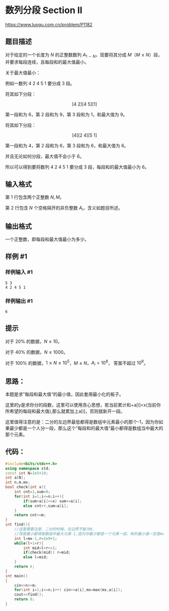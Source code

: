 # 数列分段 Section II

https://www.luogu.com.cn/problem/P1182

## 题目描述

对于给定的一个长度为 $N$ 的正整数数列 $A_{1\sim N}$，现要将其分成 $M$（$M\leq N$）段，并要求每段连续，且每段和的最大值最小。

关于最大值最小：

例如一数列 $4\ 2\ 4\ 5\ 1$ 要分成 $3$ 段。

将其如下分段：

$$[4\ 2][4\ 5][1]$$

第一段和为 $6$，第 $2$ 段和为 $9$，第 $3$ 段和为 $1$，和最大值为 $9$。

将其如下分段：

$$[4][2\ 4][5\ 1]$$

第一段和为 $4$，第 $2$ 段和为 $6$，第 $3$ 段和为 $6$，和最大值为 $6$。

并且无论如何分段，最大值不会小于 $6$。

所以可以得到要将数列 $4\ 2\ 4\ 5\ 1$ 要分成 $3$ 段，每段和的最大值最小为 $6$。

## 输入格式

第 $1$ 行包含两个正整数 $N,M$。  

第 $2$ 行包含 $N$ 个空格隔开的非负整数 $A_i$，含义如题目所述。

## 输出格式

一个正整数，即每段和最大值最小为多少。

## 样例 #1

### 样例输入 #1

```
5 3
4 2 4 5 1
```

### 样例输出 #1

```
6
```

## 提示

对于 $20\%$ 的数据，$N\leq 10$。

对于 $40\%$ 的数据，$N\leq 1000$。

对于 $100\%$ 的数据，$1\leq N\leq 10^5$，$M\leq N$，$A_i < 10^8$， 答案不超过 $10^9$。

## 思路：

本题是求”每段和最大值“的最小值，因此套用最小化的板子。

这里的y是求你分的段数，这里可以使用贪心思想，若当前累计和+a[i]<x(当前你所希望的每段和最大值),那么就累加上a[i]，否则就新开一段。

这里值得注意的是：二分的左边界最低都得是数组中元素最小的那个-1，因为你如果最少都是一个人分一段，那么这个”每段和的最大值“最小都得是数组当中最大的那个元素。

## 代码：

```cpp
#include<bits/stdc++.h>
using namespace std;
const int N=1e5+10;
int a[N];
int n,m,mx;
bool check(int x){
    int cnt=1,sum=0;
    for(int i=1;i<=n;i++){
        if(sum+a[i]<=x) sum+=a[i];
        else cnt++,sum=a[i];
    }
    return cnt<=m;
}
int find(){
    //这里需要注意，二分的时候，左边界不能为0，
    //而是最小都得是数组中最大元素-1,因为你最少都是一个元素一组，和的最小值一定是mx(数组中最大的哪个元素的值)
    int l=mx-1,r=1e9+1;
    while(l+1<r){
        int mid=l+r>>1;
        if(check(mid)) r=mid;
        else l=mid;
    }
    return r;
}
int main()
{
    cin>>n>>m;
    for(int i=1;i<=n;i++) cin>>a[i],mx=max(mx,a[i]);
    cout<<find();
    return 0;
}
```

